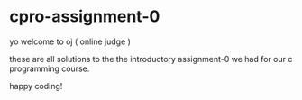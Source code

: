 # cpro-assignment-0
yo welcome to oj ( online judge )

these are all solutions to the the introductory assignment-0 we had for our c programming course.

happy coding!
